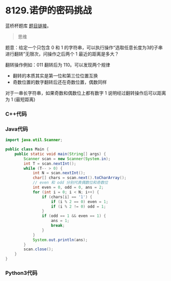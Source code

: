 # 8129.诺伊的密码挑战

蓝桥杯题库 [题目链接](https://www.lanqiao.cn/problems/8129/learning/)。

> 思维

题意：给定一个只包含 0 和 1 的字符串，可以执行操作“选取任意长度为3的子串进行翻转”无限次，问操作之后两个 1 最近的距离是多大？

翻转操作例如：011 翻转后为 110。可以发现两个规律

* 翻转的本质其实是第一位和第三位位置互换
* 奇数位置的数字翻转后还在奇数位置，偶数同样

对于一串长字符串，如果奇数和偶数位上都有数字 1 说明经过翻转操作后可以距离为 1 (最短距离)

### C++代码

### Java代码

```Java
import java.util.Scanner;

public class Main {
    public static void main(String[] args) {
        Scanner scan = new Scanner(System.in);
        int T = scan.nextInt();
        while (T-- > 0) {
            int N = scan.nextInt();
            char[] chars = scan.next().toCharArray();
            // even 和 odd 分别代表偶数位和奇数位
            int even = 0, odd = 0, ans = 2;
            for (int i = 0; i < N; i++) {
                if (chars[i] == '1') {
                    if (i % 2 == 0) even = 1;
                    if (i % 2 != 0) odd = 1;
                }
                if (odd == 1 && even == 1) {
                    ans = 1;
                    break;
                }
            }
            System.out.println(ans);
        }
        scan.close();
    }
}
```

### Python3代码